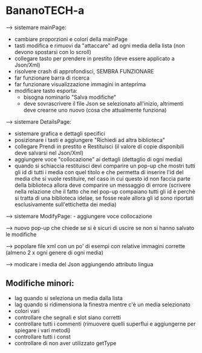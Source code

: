 # BananoTECH-a

--> sistemare mainPage:
  - cambiare proporzioni e colori della mainPage
  - tasti modifica e rimuovi da "attaccare" ad ogni media della lista (non devono spostarsi con lo scroll)
  - collegare tasto per prendere in prestito (deve essere applicato a Json/Xml)
  - risolvere crash di approfondisci, SEMBRA FUNZIONARE
  - far funzionare barra di ricerca
  - far funzionare visualizzazione immagini in anteprima
  - modificare tasto esporta:
    - bisogna nominarlo "Salva modifiche"
    - deve sovrascrivere il file Json se selezionato all'inizio, altrimenti deve crearne uno nuovo (cosa che attualmente funziona)
      
--> sistemare DetailsPage:
  - sistemare grafica e dettagli specifici
  - posizionare i tasti e aggiungere "Richiedi ad altra biblioteca"
  - collegare Prendi in prestito e Restituisci (il valore di copie disponibili deve salvarsi nel Json/Xml)
  - aggiungere voce "collocazione" ai dettagli (dettaglio di ogni media)
  - quando si schiaccia restituisci devi comparire un pop-up che mostri tutti gli id di tutti i media con quel titolo e che permetta di inserire l'id del media che si vuole restituire, nel caso in cui questo id non faccia parte della biblioteca allora deve comparire un messaggio di errore (scrivere nella relazione che il fatto che nel pop-up compaiano tutti gli id è perchè si tratta di una biblioteca idelae, se fosse reale allora gli id sono riportati esclusivamente sull'ettichetta dei media)
    
--> sistemare ModifyPage:
    - aggiungere voce collocazione
  
--> nuovo pop-up che chiede se si è sicuri di uscire se non si hanno salvato le modifiche

--> popolare file xml con un po' di esempi con relative immagini corrette (almeno 2 x ogni genere di ogni media)

--> modicare i media del Json aggiungendo attributo lingua

## Modifiche minori:
- lag quando si seleziona un media dalla lista
- lag quando si ridimensiona la finestra mentre c'è un media selezionato
- colori vari
- controllare che segnali e slot siano corretti
- controllare tutti i commenti (rimuovere quelli superflui e aggiungerne per spiegare i vari metodi)
- controllare tutti i const
- controllare di non aver utilizzato getType
